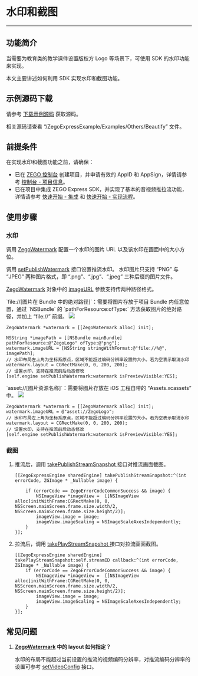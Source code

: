 # 水印和截图

- - -

## 功能简介

当需要为教育类的教学课件设置版权方 Logo 等场景下，可使用 SDK 的水印功能来实现。

本文主要讲述如何利用 SDK 实现水印和截图功能。

## 示例源码下载

请参考 [下载示例源码](https://doc-zh.zego.im/article/3127) 获取源码。

相关源码请查看 “/ZegoExpressExample/Examples/Others/Beautify” 文件。

## 前提条件

在实现水印和截图功能之前，请确保：

- 已在 [ZEGO 控制台](https://console.zego.im) 创建项目，并申请有效的 AppID 和 AppSign，详情请参考 [控制台 - 项目信息](/console/project-info)。
- 已在项目中集成 ZEGO Express SDK，并实现了基本的音视频推拉流功能，详情请参考 [快速开始 - 集成](https://doc-zh.zego.im/article/1400) 和 [快速开始 - 实现流程](https://doc-zh.zego.im/article/7629)。


## 使用步骤

### 水印

调用 [ZegoWatermark](https://doc-zh.zego.im/article/api?doc=Express_Video_SDK_API~objective-c_macos~class~ZegoWatermark) 配置一个水印的图片 URL 以及该水印在画面中的大小方位。

调用 [setPublishWatermark](https://doc-zh.zego.im/article/api?doc=Express_Video_SDK_API~objective-c_macos~class~ZegoExpressEngine#set-publish-watermark-is-preview-visible) 接口设置推流水印。
<Warning title="注意">
水印图片只支持 “PNG” 与 “JPEG” 两种图片格式，即 “.png”、“.jpg”、“.jpeg” 三种后缀的图片文件。
</Warning>

[ZegoWatermark](https://doc-zh.zego.im/article/api?doc=Express_Video_SDK_API~objective-c_macos~class~ZegoWatermark) 对象中的 [imageURL](https://doc-zh.zego.im/article/api?doc=Express_Video_SDK_API~objective-c_macos~class~ZegoWatermark#image-url) 参数支持传两种路径格式。


<Accordion title="绝对路径" defaultOpen="false">
`file://[图片在 Bundle 中的绝对路径]`：需要将图片存放于项目 Bundle 内任意位置，通过 `NSBundle` 的 `pathForResource:ofType:` 方法获取图片的绝对路径，并加上 “file://” 前缀。

<Frame width="512" height="auto" caption=""><img src="https://doc-media.zego.im/sdk-doc/Pics/iOS/ZegoExpressEngine/Beautify/watermark-bundle.png" /></Frame>

```objc
ZegoWatermark *watermark = [[ZegoWatermark alloc] init];

NSString *imagePath = [[NSBundle mainBundle] pathForResource:@"ZegoLogo" ofType:@"png"];
watermark.imageURL = [NSString stringWithFormat:@"file://%@", imagePath];
// 水印布局左上角为坐标系原点，区域不能超过编码分辨率设置的大小。若为空表示取消水印
watermark.layout = CGRectMake(0, 0, 200, 200);
// 设置水印，支持在推流前后动态修改
[self.engine setPublishWatermark:watermark isPreviewVisible:YES];
```
</Accordion>

<Accordion title="Assets" defaultOpen="false">
`asset://[图片资源名称]`：需要将图片存放在 iOS 工程自带的 “Assets.xcassets” 中。

<Frame width="512" height="auto" caption=""><img src="https://doc-media.zego.im/sdk-doc/Pics/iOS/ZegoExpressEngine/Beautify/watermark-assets.png" /></Frame>

```objc
ZegoWatermark *watermark = [[ZegoWatermark alloc] init];
watermark.imageURL = @"asset://ZegoLogo";
// 水印布局左上角为坐标系原点，区域不能超过编码分辨率设置的大小。若为空表示取消水印
watermark.layout = CGRectMake(0, 0, 200, 200);
// 设置水印，支持在推流前后动态修改
[self.engine setPublishWatermark:watermark isPreviewVisible:YES];
```
</Accordion>

### 截图

1. 推流后，调用 [takePublishStreamSnapshot ](https://doc-zh.zego.im/article/api?doc=Express_Video_SDK_API~objective-c_macos~class~ZegoExpressEngine#take-publish-stream-snapshot) 接口对推流画面截图。

    ```objc
    [[ZegoExpressEngine sharedEngine] takePublishStreamSnapshot:^(int errorCode, ZGImage * _Nullable image) {

        if (errorCode == ZegoErrorCodeCommonSuccess && image) {
            NSImageView *imageView =  [[NSImageView alloc]initWithFrame:CGRectMake(0, 0, NSScreen.mainScreen.frame.size.width/2,  NSScreen.mainScreen.frame.size.height/2)];
            imageView.image = image;
            imageView.imageScaling = NSImageScaleAxesIndependently;
        }
    }];
    ```

2. 拉流后，调用 [takePlayStreamSnapshot ](https://doc-zh.zego.im/article/api?doc=Express_Video_SDK_API~objective-c_macos~class~ZegoExpressEngine#take-play-stream-snapshot-callback) 接口对拉流画面截图。

    ```objc
    [[ZegoExpressEngine sharedEngine] takePlayStreamSnapshot:self.streamID callback:^(int errorCode, ZGImage * _Nullable image) {
        if (errorCode == ZegoErrorCodeCommonSuccess && image) {
            NSImageView *imageView =  [[NSImageView alloc]initWithFrame:CGRectMake(0, 0, NSScreen.mainScreen.frame.size.width/2,  NSScreen.mainScreen.frame.size.height/2)];
            imageView.image = image;
            imageView.imageScaling = NSImageScaleAxesIndependently;
        }
    }];
    ```

## 常见问题

1. **[ZegoWatermark](https://doc-zh.zego.im/article/api?doc=Express_Video_SDK_API~objective-c_macos~class~ZegoWatermark) 中的 layout 如何指定？**

    水印的布局不能超过当前设置的推流的视频编码分辨率，对推流编码分辨率的设置可参考 [setVideoConfig](https://doc-zh.zego.im/article/api?doc=Express_Video_SDK_API~objective-c_macos~class~ZegoMixerOutput#set-video-config) 接口。
